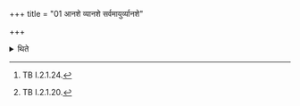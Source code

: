 +++
title = "01 आनशे व्यानशे सर्वमायुर्व्यानशे"

+++

<details><summary>थिते</summary>

1. With ānaśe vyānaśe...[^1] and with ahaṁ tvadasmi...[^2] the sacrificer addresses the (fire) being placed.  


[^1]: TB I.2.1.24.  

[^2]: TB I.2.1.20.
</details>
